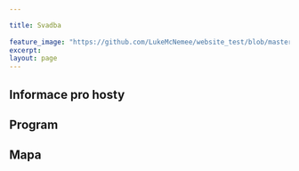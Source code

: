 ```yaml
---

title: Svadba 
 
feature_image: "https://github.com/LukeMcNemee/website_test/blob/master/pozvanka.png?raw=true" 
excerpt: 
layout: page
---
```


## Informace pro hosty

## Program

## Mapa


